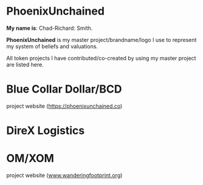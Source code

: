 # PhoenixUnchained
**My name is**: Chad-Richard: Smith.

**PhoenixUnchained** is my master project/brandname/logo I use to represent my system of beliefs and valuations.

All token projects I have contributed/co-created by using my master project are listed here.
# Blue Collar Dollar/BCD
project website (https://phoenixunchained.co)


# DireX Logistics
# OM/XOM
project website (www.wanderingfootprint.org)
